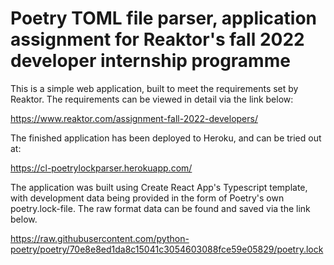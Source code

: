 # Poetry TOML file parser, application assignment for Reaktor's fall 2022 developer internship programme

This is a simple web application, built to meet the requirements set by Reaktor. The requirements can be
viewed in detail via the link below:

https://www.reaktor.com/assignment-fall-2022-developers/

The finished application has been deployed to Heroku, and can be tried out at:

https://cl-poetrylockparser.herokuapp.com/

The application was built using Create React App's Typescript template, with development data being
provided in the form of Poetry's own poetry.lock-file. The raw format data can be found and saved via
the link below.

https://raw.githubusercontent.com/python-poetry/poetry/70e8e8ed1da8c15041c3054603088fce59e05829/poetry.lock
